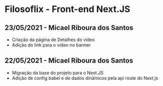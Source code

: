 # Filosoflix - Front-end Next.JS

## 23/05/2021 - Micael Riboura dos Santos

 - Criação da página de Detalhes do vídeo
 - Adição do link para o vídeo no banner

## 22/05/2021 - Micael Riboura dos Santos

 - Migração da base do projeto para o Next.JS
 - Adição de config babel e de dados dinâmicos pela api route do Next.js
 